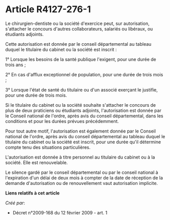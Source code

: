 # Article R4127-276-1

Le chirurgien-dentiste ou la société d'exercice peut, sur autorisation, s'attacher le concours d'autres collaborateurs,
salariés ou libéraux, ou étudiants adjoints. 

Cette autorisation est donnée par le conseil départemental au tableau duquel le titulaire du cabinet ou la société est
inscrit : 

1° Lorsque les besoins de la santé publique l'exigent, pour une durée de trois ans ; 

2° En cas d'afflux exceptionnel de population, pour une durée de trois mois ; 

3° Lorsque l'état de santé du titulaire ou d'un associé exerçant le justifie, pour une durée de trois mois. 

Si le titulaire du cabinet ou la société souhaite s'attacher le concours de plus de deux praticiens ou étudiants adjoints,
l'autorisation est donnée par le Conseil national de l'ordre, après avis du conseil départemental, dans les conditions et
pour les durées prévues précédemment. 

Pour tout autre motif, l'autorisation est également donnée par le Conseil national de l'ordre, après avis du conseil
départemental au tableau duquel le titulaire du cabinet ou la société est inscrit, pour une durée qu'il détermine compte tenu
des situations particulières. 

L'autorisation est donnée à titre personnel au titulaire du cabinet ou à la société. Elle est renouvelable. 

Le silence gardé par le conseil départemental ou par le conseil national à l'expiration d'un délai de deux mois à compter de
la date de réception de la demande d'autorisation ou de renouvellement vaut autorisation implicite.

**Liens relatifs à cet article**

_Créé par_:

  - Décret n°2009-168  du 12 février 2009 - art. 1

